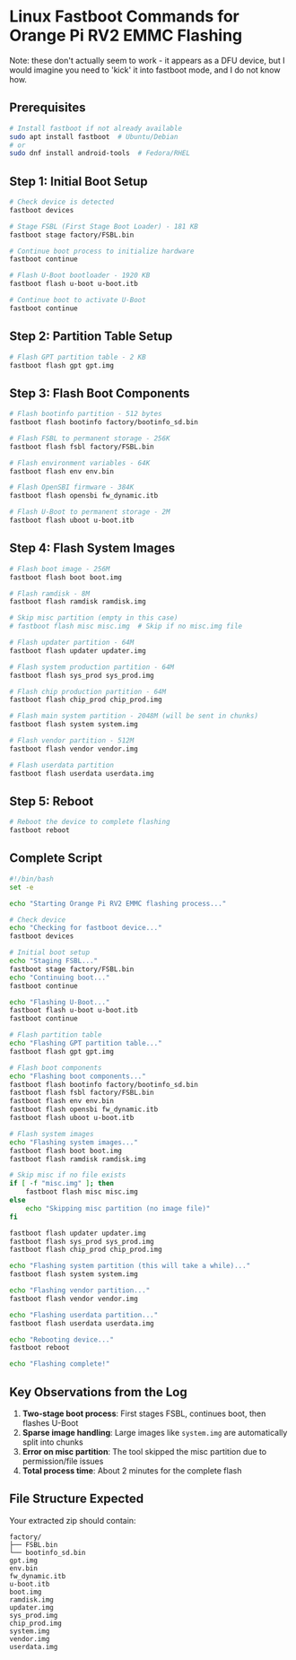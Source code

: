 # Linux Fastboot Commands for Orange Pi RV2 EMMC Flashing

Note: these don't actually seem to work - it appears as a DFU device, but I would imagine you need to 'kick' it into fastboot mode, and I do not know how.

## Prerequisites
```bash
# Install fastboot if not already available
sudo apt install fastboot  # Ubuntu/Debian
# or
sudo dnf install android-tools  # Fedora/RHEL
```

## Step 1: Initial Boot Setup
```bash
# Check device is detected
fastboot devices

# Stage FSBL (First Stage Boot Loader) - 181 KB
fastboot stage factory/FSBL.bin

# Continue boot process to initialize hardware
fastboot continue

# Flash U-Boot bootloader - 1920 KB  
fastboot flash u-boot u-boot.itb

# Continue boot to activate U-Boot
fastboot continue
```

## Step 2: Partition Table Setup
```bash
# Flash GPT partition table - 2 KB
fastboot flash gpt gpt.img
```

## Step 3: Flash Boot Components
```bash
# Flash bootinfo partition - 512 bytes
fastboot flash bootinfo factory/bootinfo_sd.bin

# Flash FSBL to permanent storage - 256K
fastboot flash fsbl factory/FSBL.bin

# Flash environment variables - 64K
fastboot flash env env.bin

# Flash OpenSBI firmware - 384K
fastboot flash opensbi fw_dynamic.itb

# Flash U-Boot to permanent storage - 2M
fastboot flash uboot u-boot.itb
```

## Step 4: Flash System Images
```bash
# Flash boot image - 256M
fastboot flash boot boot.img

# Flash ramdisk - 8M
fastboot flash ramdisk ramdisk.img

# Skip misc partition (empty in this case)
# fastboot flash misc misc.img  # Skip if no misc.img file

# Flash updater partition - 64M
fastboot flash updater updater.img

# Flash system production partition - 64M
fastboot flash sys_prod sys_prod.img

# Flash chip production partition - 64M
fastboot flash chip_prod chip_prod.img

# Flash main system partition - 2048M (will be sent in chunks)
fastboot flash system system.img

# Flash vendor partition - 512M
fastboot flash vendor vendor.img

# Flash userdata partition
fastboot flash userdata userdata.img
```

## Step 5: Reboot
```bash
# Reboot the device to complete flashing
fastboot reboot
```

## Complete Script
```bash
#!/bin/bash
set -e

echo "Starting Orange Pi RV2 EMMC flashing process..."

# Check device
echo "Checking for fastboot device..."
fastboot devices

# Initial boot setup
echo "Staging FSBL..."
fastboot stage factory/FSBL.bin
echo "Continuing boot..."
fastboot continue

echo "Flashing U-Boot..."
fastboot flash u-boot u-boot.itb
fastboot continue

# Flash partition table
echo "Flashing GPT partition table..."
fastboot flash gpt gpt.img

# Flash boot components
echo "Flashing boot components..."
fastboot flash bootinfo factory/bootinfo_sd.bin
fastboot flash fsbl factory/FSBL.bin
fastboot flash env env.bin
fastboot flash opensbi fw_dynamic.itb
fastboot flash uboot u-boot.itb

# Flash system images
echo "Flashing system images..."
fastboot flash boot boot.img
fastboot flash ramdisk ramdisk.img

# Skip misc if no file exists
if [ -f "misc.img" ]; then
    fastboot flash misc misc.img
else
    echo "Skipping misc partition (no image file)"
fi

fastboot flash updater updater.img
fastboot flash sys_prod sys_prod.img
fastboot flash chip_prod chip_prod.img

echo "Flashing system partition (this will take a while)..."
fastboot flash system system.img

echo "Flashing vendor partition..."
fastboot flash vendor vendor.img

echo "Flashing userdata partition..."
fastboot flash userdata userdata.img

echo "Rebooting device..."
fastboot reboot

echo "Flashing complete!"
```

## Key Observations from the Log

1. **Two-stage boot process**: First stages FSBL, continues boot, then flashes U-Boot
2. **Sparse image handling**: Large images like `system.img` are automatically split into chunks
3. **Error on misc partition**: The tool skipped the misc partition due to permission/file issues
4. **Total process time**: About 2 minutes for the complete flash

## File Structure Expected
Your extracted zip should contain:
```
factory/
├── FSBL.bin
└── bootinfo_sd.bin
gpt.img
env.bin
fw_dynamic.itb
u-boot.itb
boot.img
ramdisk.img
updater.img
sys_prod.img
chip_prod.img
system.img
vendor.img
userdata.img
```
